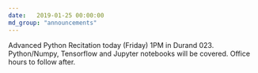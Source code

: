 ```yaml
---
date:   2019-01-25 00:00:00
md_group: "announcements"
---
```


Advanced Python Recitation today (Friday) 1PM in Durand 023. Python/Numpy, Tensorflow and Jupyter notebooks will be covered. Office hours to follow after.





